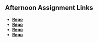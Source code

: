 ## Afternoon Assignment Links

* **[Repo](https://github.com/rsvickers/<ASSIGNMENT_REPO>)**
* **[Repo](https://github.com/rsvickers/<ASSIGNMENT_REPO>)**
* **[Repo](https://github.com/rsvickers/<ASSIGNMENT_REPO>)**
* **[Repo](https://github.com/rsvickers/<ASSIGNMENT_REPO>)**
